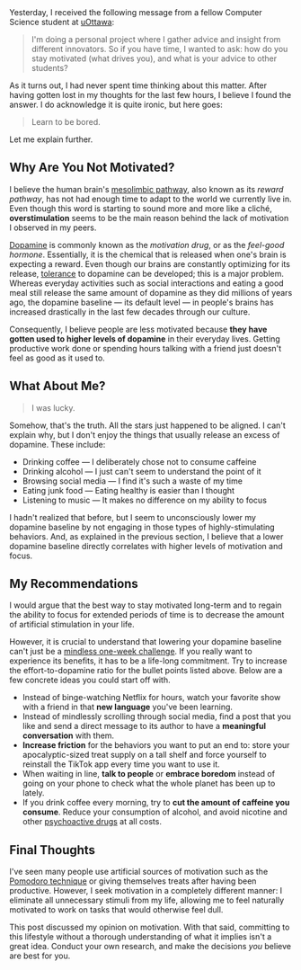 [//]: # 'src: Noah do Régo'
[//]: # "That's an awesome name. Just putting that out there."

&nbsp;

Yesterday, I received the following message from a fellow Computer Science student at [uOttawa](https://www2.uottawa.ca/en):

> I'm doing a personal project where I gather advice and insight from different innovators. So if you have time, I wanted to ask: how do you stay motivated (what drives you), and what is your advice to other students?

As it turns out, I had never spent time thinking about this matter. After having gotten lost in my thoughts for the last few hours, I believe I found the answer. I do acknowledge it is quite ironic, but here goes:

> Learn to be bored.

Let me explain further.

## Why Are You Not Motivated?

I believe the human brain's [mesolimbic pathway](https://en.wikipedia.org/wiki/Mesolimbic_pathway), also known as its _reward pathway_, has not had enough time to adapt to the world we currently live in. Even though this word is starting to sound more and more like a cliché, **overstimulation** seems to be the main reason behind the lack of motivation I observed in my peers.

[Dopamine](https://en.wikipedia.org/wiki/Dopamine) is commonly known as the _motivation drug_, or as the _feel-good hormone_. Essentially, it is the chemical that is released when one's brain is expecting a reward. Even though our brains are constantly optimizing for its release, [tolerance](https://en.wikipedia.org/wiki/Drug_tolerance) to dopamine can be developed; this is a major problem. Whereas everyday activities such as social interactions and eating a good meal still release the same amount of dopamine as they did millions of years ago, the dopamine baseline &mdash; its default level &mdash; in people's brains has increased drastically in the last few decades through our culture.

Consequently, I believe people are less motivated because **they have gotten used to higher levels of dopamine** in their everyday lives. Getting productive work done or spending hours talking with a friend just doesn't feel as good as it used to.

## What About Me?

> I was lucky.

Somehow, that's the truth. All the stars just happened to be aligned. I can't explain why, but I don't enjoy the things that usually release an excess of dopamine. These include:

- Drinking coffee &mdash; I deliberately chose not to consume caffeine
- Drinking alcohol &mdash; I just can't seem to understand the point of it
- Browsing social media &mdash; I find it's such a waste of my time
- Eating junk food &mdash; Eating healthy is easier than I thought
- Listening to music &mdash; It makes no difference on my ability to focus

I hadn't realized that before, but I seem to unconsciously lower my dopamine baseline by not engaging in those types of highly-stimulating behaviors. And, as explained in the previous section, I believe that a lower dopamine baseline directly correlates with higher levels of motivation and focus.

[//]: # "One could say I live in a world in which I don't really have to look for motivation, as it just finds me; a world in which I don't really have to put in any effort, as I just enjoy what I do."

## My Recommendations

I would argue that the best way to stay motivated long-term and to regain the ability to focus for extended periods of time is to decrease the amount of artificial stimulation in your life.

However, it is crucial to understand that lowering your dopamine baseline can't just be a [mindless one-week challenge](https://www.youtube.com/watch?v=Z6tswCzKRZA). If you really want to experience its benefits, it has to be a life-long commitment. Try to increase the effort-to-dopamine ratio for the bullet points listed above. Below are a few concrete ideas you could start off with.

- Instead of binge-watching Netflix for hours, watch your favorite show with a friend in that **new language** you've been learning.
- Instead of mindlessly scrolling through social media, find a post that you like and send a direct message to its author to have a **meaningful conversation** with them.
- **Increase friction** for the behaviors you want to put an end to: store your apocalyptic-sized treat supply on a tall shelf and force yourself to reinstall the TikTok app every time you want to use it.
- When waiting in line, **talk to people** or **embrace boredom** instead of going on your phone to check what the whole planet has been up to lately.
- If you drink coffee every morning, try to **cut the amount of caffeine you consume**. Reduce your consumption of alcohol, and avoid nicotine and other [psychoactive drugs](https://en.wikipedia.org/wiki/Recreational_drug_use) at all costs.

## Final Thoughts

I've seen many people use artificial sources of motivation such as the [Pomodoro technique](https://en.wikipedia.org/wiki/Pomodoro_Technique) or giving themselves treats after having been productive. However, I seek motivation in a completely different manner: I eliminate all unnecessary stimuli from my life, allowing me to feel naturally motivated to work on tasks that would otherwise feel dull.

This post discussed my opinion on motivation. With that said, committing to this lifestyle without a thorough understanding of what it implies isn't a great idea. Conduct your own research, and make the decisions _you_ believe are best for you.
